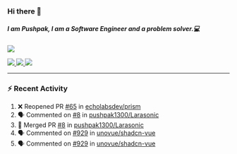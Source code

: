 ### Hi there 👋

##### I am Pushpak, I am a Software Engineer and a problem solver.💻

<a href='https://twitter.com/pushpak1300'><a href="https://pushpak1300.me/" target="_blank">
  <img src="https://img.shields.io/badge/website-%23E34F26.svg?&style=for-the-badge" />
</a> 
 
 <a href="https://twitter.com/pushpak1300" target="_blank">
  <img src="https://img.shields.io/badge/twitter-%231DA1F2.svg?&style=for-the-badge&logo=twitter&logoColor=white" />
</a> 

<a href="https://www.linkedin.com/in/pushpak-c-286b17b1/" target="_blank">
  <img src="https://img.shields.io/badge/linkedin-%230077B5.svg?&style=for-the-badge&logo=linkedin&logoColor=white" />
</a> 

<a href="https://dev.to/pushpak1300/" target="_blank">
  <img src="http://img.shields.io/badge/dev.to-gray?style=for-the-badge&logo=dev.to&?logoColor=white?logoWidth=100?label=" />
</a> 


</p>

---

### ⚡ Recent Activity

<!--START_SECTION:activity-->
1. ❌ Reopened PR [#65](https://github.com/echolabsdev/prism/pull/65) in [echolabsdev/prism](https://github.com/echolabsdev/prism)
2. 🗣 Commented on [#8](https://github.com/pushpak1300/Larasonic/pull/8#issuecomment-2530546299) in [pushpak1300/Larasonic](https://github.com/pushpak1300/Larasonic)
3. 🎉 Merged PR [#8](https://github.com/pushpak1300/Larasonic/pull/8) in [pushpak1300/Larasonic](https://github.com/pushpak1300/Larasonic)
4. 🗣 Commented on [#929](https://github.com/unovue/shadcn-vue/issues/929#issuecomment-2529207603) in [unovue/shadcn-vue](https://github.com/unovue/shadcn-vue)
5. 🗣 Commented on [#929](https://github.com/unovue/shadcn-vue/issues/929#issuecomment-2522381527) in [unovue/shadcn-vue](https://github.com/unovue/shadcn-vue)
<!--END_SECTION:activity-->

